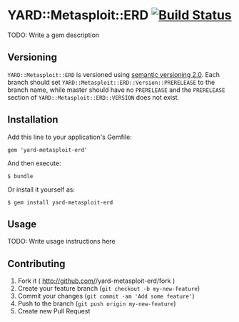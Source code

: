 # YARD::Metasploit::ERD [![Build Status](https://travis-ci.org/rapid7/yard-metasploit-erd.svg?branch=feature/gem-skeleton)](https://travis-ci.org/rapid7/yard-metasploit-erd)

TODO: Write a gem description

## Versioning

`YARD::Metasploit::ERD` is versioned using [semantic versioning 2.0](http://semver.org/spec/v2.0.0.html).  Each branch
should set `YARD::Metasploit::ERD::Version::PRERELEASE` to the branch name, while master should have no `PRERELEASE`
and the `PRERELEASE` section of `YARD::Metasploit::ERD::VERSION` does not exist.

## Installation

Add this line to your application's Gemfile:

    gem 'yard-metasploit-erd'

And then execute:

    $ bundle

Or install it yourself as:

    $ gem install yard-metasploit-erd

## Usage

TODO: Write usage instructions here

## Contributing

1. Fork it ( http://github.com/<my-github-username>/yard-metasploit-erd/fork )
2. Create your feature branch (`git checkout -b my-new-feature`)
3. Commit your changes (`git commit -am 'Add some feature'`)
4. Push to the branch (`git push origin my-new-feature`)
5. Create new Pull Request
